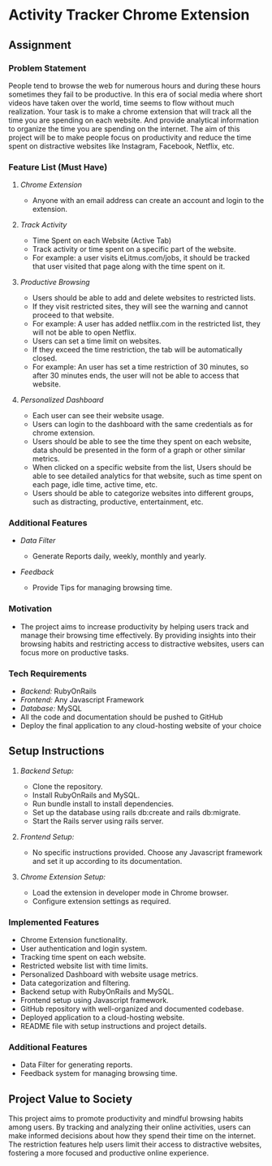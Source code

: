 # Activity Tracker Chrome Extension

## Assignment

### Problem Statement
People tend to browse the web for numerous hours and during these hours sometimes they fail to be productive. In this era of social media where short videos have taken over the world, time seems to flow without much realization. Your task is to make a chrome extension that will track all the time you are spending on each website. And provide analytical information to organize the time you are spending on the internet. The aim of this project will be to make people focus on productivity and reduce the time spent on distractive websites like Instagram, Facebook, Netflix, etc.

### Feature List (Must Have)

1. *Chrome Extension*
    - Anyone with an email address can create an account and login to the extension.
    
2. *Track Activity*
    - Time Spent on each Website (Active Tab)
    - Track activity or time spent on a specific part of the website.
    - For example: a user visits eLitmus.com/jobs, it should be tracked that user visited that page along with the time spent on it.

3. *Productive Browsing*
    - Users should be able to add and delete websites to restricted lists.
    - If they visit restricted sites, they will see the warning and cannot proceed to that website.
    - For example: A user has added netflix.com in the restricted list, they will not be able to open Netflix.
    - Users can set a time limit on websites.
    - If they exceed the time restriction, the tab will be automatically closed.
    - For example: An user has set a time restriction of 30 minutes, so after 30 minutes ends, the user will not be able to access that website.

4. *Personalized Dashboard*
    - Each user can see their website usage.
    - Users can login to the dashboard with the same credentials as for chrome extension.
    - Users should be able to see the time they spent on each website, data should be presented in the form of a graph or other similar metrics.
    - When clicked on a specific website from the list, Users should be able to see detailed analytics for that website, such as time spent on each page, idle time, active time, etc.
    - Users should be able to categorize websites into different groups, such as distracting, productive, entertainment, etc.

### Additional Features

- *Data Filter*
    - Generate Reports daily, weekly, monthly and yearly.

- *Feedback*
    - Provide Tips for managing browsing time.

### Motivation
- The project aims to increase productivity by helping users track and manage their browsing time effectively. By providing insights into their browsing habits and restricting access to distractive websites, users can focus more on productive tasks.

### Tech Requirements

- *Backend:* RubyOnRails
- *Frontend:* Any Javascript Framework
- *Database:* MySQL
- All the code and documentation should be pushed to GitHub
- Deploy the final application to any cloud-hosting website of your choice

## Setup Instructions

1. *Backend Setup:*
    - Clone the repository.
    - Install RubyOnRails and MySQL.
    - Run bundle install to install dependencies.
    - Set up the database using rails db:create and rails db:migrate.
    - Start the Rails server using rails server.

2. *Frontend Setup:*
    - No specific instructions provided. Choose any Javascript framework and set it up according to its documentation.

3. *Chrome Extension Setup:*
    - Load the extension in developer mode in Chrome browser.
    - Configure extension settings as required.

### Implemented Features

-  Chrome Extension functionality.
-  User authentication and login system.
-  Tracking time spent on each website.
-  Restricted website list with time limits.
-  Personalized Dashboard with website usage metrics.
-  Data categorization and filtering.
-  Backend setup with RubyOnRails and MySQL.
-  Frontend setup using Javascript framework.
-  GitHub repository with well-organized and documented codebase.
-  Deployed application to a cloud-hosting website.
-  README file with setup instructions and project details.

### Additional Features

-  Data Filter for generating reports.
-  Feedback system for managing browsing time.

## Project Value to Society

This project aims to promote productivity and mindful browsing habits among users. By tracking and analyzing their online activities, users can make informed decisions about how they spend their time on the internet. The restriction features help users limit their access to distractive websites, fostering a more focused and productive online experience.
